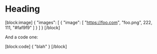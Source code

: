 # Heading

[block:image]
{
  "images": [
    {
      "image": [
        "https://foo.com",
        "foo.png",
        222,
        111,
        "#faf9f9"
      ]
    }
  ]
}
[/block]

And a code one:

[block:code]
{
  "blah"
}
[/block]